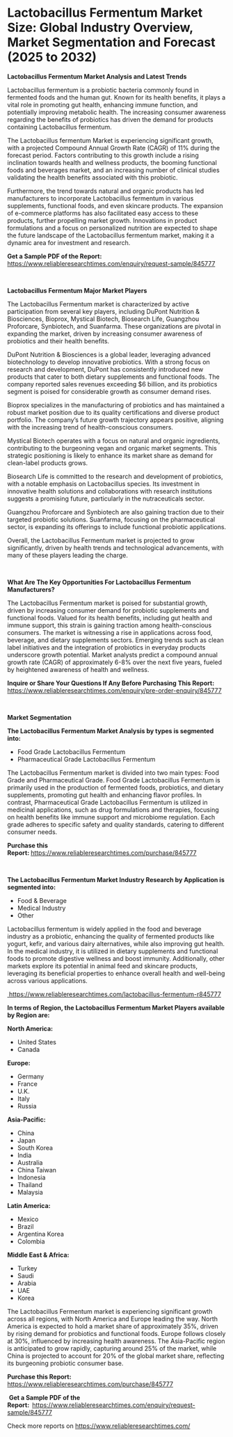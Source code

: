 <p><h1>Lactobacillus Fermentum Market Size: Global Industry Overview, Market Segmentation and Forecast (2025 to 2032)</h1></p><p><strong>Lactobacillus Fermentum Market Analysis and Latest Trends</strong></p>
<p><p>Lactobacillus fermentum is a probiotic bacteria commonly found in fermented foods and the human gut. Known for its health benefits, it plays a vital role in promoting gut health, enhancing immune function, and potentially improving metabolic health. The increasing consumer awareness regarding the benefits of probiotics has driven the demand for products containing Lactobacillus fermentum.</p><p>The Lactobacillus fermentum Market is experiencing significant growth, with a projected Compound Annual Growth Rate (CAGR) of 11% during the forecast period. Factors contributing to this growth include a rising inclination towards health and wellness products, the booming functional foods and beverages market, and an increasing number of clinical studies validating the health benefits associated with this probiotic. </p><p>Furthermore, the trend towards natural and organic products has led manufacturers to incorporate Lactobacillus fermentum in various supplements, functional foods, and even skincare products. The expansion of e-commerce platforms has also facilitated easy access to these products, further propelling market growth. Innovations in product formulations and a focus on personalized nutrition are expected to shape the future landscape of the Lactobacillus fermentum market, making it a dynamic area for investment and research.</p></p>
<p><strong>Get a Sample PDF of the Report:&nbsp;</strong> <a href="https://www.reliableresearchtimes.com/enquiry/request-sample/845777?utm_campaign=3283&utm_medium=2&utm_source=Github&utm_content=ia&utm_term=07042025&utm_id=lactobacillus-fermentum">https://www.reliableresearchtimes.com/enquiry/request-sample/845777</a></p>
<p>&nbsp;</p>
<p><strong>Lactobacillus Fermentum Major Market Players</strong></p>
<p><p>The Lactobacillus Fermentum market is characterized by active participation from several key players, including DuPont Nutrition & Biosciences, Bioprox, Mystical Biotech, Biosearch Life, Guangzhou Proforcare, Synbiotech, and Suanfarma. These organizations are pivotal in expanding the market, driven by increasing consumer awareness of probiotics and their health benefits.</p><p>DuPont Nutrition & Biosciences is a global leader, leveraging advanced biotechnology to develop innovative probiotics. With a strong focus on research and development, DuPont has consistently introduced new products that cater to both dietary supplements and functional foods. The company reported sales revenues exceeding $6 billion, and its probiotics segment is poised for considerable growth as consumer demand rises.</p><p>Bioprox specializes in the manufacturing of probiotics and has maintained a robust market position due to its quality certifications and diverse product portfolio. The company’s future growth trajectory appears positive, aligning with the increasing trend of health-conscious consumers.</p><p>Mystical Biotech operates with a focus on natural and organic ingredients, contributing to the burgeoning vegan and organic market segments. This strategic positioning is likely to enhance its market share as demand for clean-label products grows.</p><p>Biosearch Life is committed to the research and development of probiotics, with a notable emphasis on Lactobacillus species. Its investment in innovative health solutions and collaborations with research institutions suggests a promising future, particularly in the nutraceuticals sector.</p><p>Guangzhou Proforcare and Synbiotech are also gaining traction due to their targeted probiotic solutions. Suanfarma, focusing on the pharmaceutical sector, is expanding its offerings to include functional probiotic applications.</p><p>Overall, the Lactobacillus Fermentum market is projected to grow significantly, driven by health trends and technological advancements, with many of these players leading the charge.</p></p>
<p>&nbsp;</p>
<p><strong>What Are The Key Opportunities For Lactobacillus Fermentum Manufacturers?</strong></p>
<p><p>The Lactobacillus Fermentum market is poised for substantial growth, driven by increasing consumer demand for probiotic supplements and functional foods. Valued for its health benefits, including gut health and immune support, this strain is gaining traction among health-conscious consumers. The market is witnessing a rise in applications across food, beverage, and dietary supplements sectors. Emerging trends such as clean label initiatives and the integration of probiotics in everyday products underscore growth potential. Market analysts predict a compound annual growth rate (CAGR) of approximately 6-8% over the next five years, fueled by heightened awareness of health and wellness.</p></p>
<p><strong>Inquire or Share Your Questions If Any Before Purchasing This Report:</strong> <a href="https://www.reliableresearchtimes.com/enquiry/pre-order-enquiry/845777?utm_campaign=3283&utm_medium=2&utm_source=Github&utm_content=ia&utm_term=07042025&utm_id=lactobacillus-fermentum">https://www.reliableresearchtimes.com/enquiry/pre-order-enquiry/845777</a></p>
<p>&nbsp;</p>
<p><strong>Market Segmentation</strong></p>
<p><strong>The Lactobacillus Fermentum Market Analysis by types is segmented into:</strong></p>
<p><ul><li>Food Grade Lactobacillus Fermentum</li><li>Pharmaceutical Grade Lactobacillus Fermentum</li></ul></p>
<p><p>The Lactobacillus Fermentum market is divided into two main types: Food Grade and Pharmaceutical Grade. Food Grade Lactobacillus Fermentum is primarily used in the production of fermented foods, probiotics, and dietary supplements, promoting gut health and enhancing flavor profiles. In contrast, Pharmaceutical Grade Lactobacillus Fermentum is utilized in medicinal applications, such as drug formulations and therapies, focusing on health benefits like immune support and microbiome regulation. Each grade adheres to specific safety and quality standards, catering to different consumer needs.</p></p>
<p><strong>Purchase this Report:&nbsp;</strong><a href="https://www.reliableresearchtimes.com/purchase/845777?utm_campaign=3283&utm_medium=2&utm_source=Github&utm_content=ia&utm_term=07042025&utm_id=lactobacillus-fermentum">https://www.reliableresearchtimes.com/purchase/845777</a></p>
<p>&nbsp;</p>
<p><strong>The Lactobacillus Fermentum Market Industry Research by Application is segmented into:</strong></p>
<p><ul><li>Food & Beverage</li><li>Medical Industry</li><li>Other</li></ul></p>
<p><p>Lactobacillus fermentum is widely applied in the food and beverage industry as a probiotic, enhancing the quality of fermented products like yogurt, kefir, and various dairy alternatives, while also improving gut health. In the medical industry, it is utilized in dietary supplements and functional foods to promote digestive wellness and boost immunity. Additionally, other markets explore its potential in animal feed and skincare products, leveraging its beneficial properties to enhance overall health and well-being across various applications.</p></p>
<p><a href="https://www.reliableresearchtimes.com/lactobacillus-fermentum-r845777?utm_campaign=3283&utm_medium=2&utm_source=Github&utm_content=ia&utm_term=07042025&utm_id=lactobacillus-fermentum">&nbsp;https://www.reliableresearchtimes.com/lactobacillus-fermentum-r845777</a></p>
<p><strong>In terms of Region, the Lactobacillus Fermentum Market Players available by Region are:</strong></p>
<p>
    <p> <strong> North America: </strong>
        <ul>
            <li>United States</li>
            <li>Canada</li>
        </ul>
        </p> 
    <p> <strong> Europe: </strong>
        <ul>
            <li>Germany</li>
            <li>France</li>
            <li>U.K.</li>
            <li>Italy</li>
            <li>Russia</li>
        </ul>
        </p> 
    <p> <strong> Asia-Pacific: </strong>
        <ul>
            <li>China</li>
            <li>Japan</li>
            <li>South Korea</li>
            <li>India</li>
            <li>Australia</li>
            <li>China Taiwan</li>
            <li>Indonesia</li>
            <li>Thailand</li>
            <li>Malaysia</li>
        </ul>
        </p> 
    <p> <strong> Latin America: </strong>
        <ul>
            <li>Mexico</li>
            <li>Brazil</li>
            <li>Argentina Korea</li>
            <li>Colombia</li>
        </ul>
        </p> 
    <p> <strong> Middle East & Africa: </strong>
        <ul>
            <li>Turkey</li>
            <li>Saudi</li>
            <li>Arabia</li>
            <li>UAE</li>
            <li>Korea</li>
        </ul>
    </p>
    </p>
<p><p>The Lactobacillus Fermentum market is experiencing significant growth across all regions, with North America and Europe leading the way. North America is expected to hold a market share of approximately 35%, driven by rising demand for probiotics and functional foods. Europe follows closely at 30%, influenced by increasing health awareness. The Asia-Pacific region is anticipated to grow rapidly, capturing around 25% of the market, while China is projected to account for 20% of the global market share, reflecting its burgeoning probiotic consumer base.</p></p>
<p><strong>Purchase this Report: </strong><a href="https://www.reliableresearchtimes.com/purchase/845777?utm_campaign=3283&utm_medium=2&utm_source=Github&utm_content=ia&utm_term=07042025&utm_id=lactobacillus-fermentum">https://www.reliableresearchtimes.com/purchase/845777</a></p>
<p>&nbsp;<strong>Get a Sample PDF of the Report:&nbsp;&nbsp;</strong><a href="https://www.reliableresearchtimes.com/enquiry/request-sample/845777?utm_campaign=3283&utm_medium=2&utm_source=Github&utm_content=ia&utm_term=07042025&utm_id=lactobacillus-fermentum">https://www.reliableresearchtimes.com/enquiry/request-sample/845777</a></p>
<p><strong></strong></p>
<p>Check more reports on <a href="https://www.reliableresearchtimes.com/?utm_campaign=3283&utm_medium=2&utm_source=Github&utm_content=ia&utm_term=07042025&utm_id=lactobacillus-fermentum">https://www.reliableresearchtimes.com/</a></p>